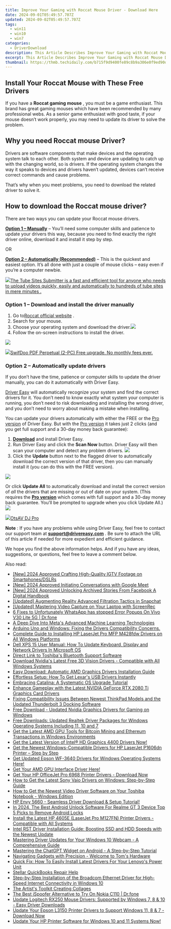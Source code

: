 ```yaml
---
title: Improve Your Gaming with Roccat Mouse Driver - Download Here
date: 2024-09-01T05:49:57.707Z
updated: 2024-09-02T05:49:57.707Z
tags:
  - win11
  - win10
  - win7
categories:
  - DriverDownload
description: This Article Describes Improve Your Gaming with Roccat Mouse Driver - Download Here
excerpt: This Article Describes Improve Your Gaming with Roccat Mouse Driver - Download Here
thumbnail: https://thmb.techidaily.com/b715f9d9400fe89c8b9a306e0f9ed90d4ce3c93f7f901de6da9a82347225a712.jpg
---
```


## Install Your Roccat Mouse with These Free Drivers

If you have a **Roccat gaming mouse** , you must be a game enthusiast. This brand has great gaming mouses which have been recommended by many professional webs. As a senior game enthusiast with good taste, if your mouse doesn’t work properly, you may need to update its driver to solve the problem.

## Why you need Roccat mouse Driver?

 Drivers are software components that make devices and the operating system talk to each other. Both system and device are updating to catch up with the changing world, so is drivers. If the operating system changes the way it speaks to devices and drivers haven’t updated, devices can’t receive correct commands and cause problems.

 That’s why when you meet problems, you need to download the related driver to solve it.

## How to download the Roccat mouse driver?

There are two ways you can update your Roccat mouse drivers.

**[Option 1 – Manually](https://tools.techidaily.com/drivereasy/download/)** [](https://tools.techidaily.com/drivereasy/download/) – You’ll need some computer skills and patience to update your drivers this way, because you need to find exactly the right driver online, download it and install it step by step.

OR

**[Option 2 – Automatically (Recommended)](https://www.drivereasy.com/knowledge/download-roccat-mouse-driver/#op2)**  – This is the quickest and easiest option. It’s all done with just a couple of mouse clicks – easy even if you’re a computer newbie.

<!-- affiliate ads begin -->
<a href="https://secure.2checkout.com/order/checkout.php?PRODS=4531356&QTY=1&AFFILIATE=108875&CART=1"><img src="https://secure.avangate.com/images/merchant/8fdd149fcaa7058caccc9c4ad5b0d89a/products/tss-box.JPG" border="0">The Tube Sites Submitter is a fast and efficient tool for anyone who needs to upload videos quickly, easily and automatically to hundreds of tube sites in mere minutes . </a>
<!-- affiliate ads end -->
### **Option 1 –** **Download and install the driver manually**

1. Go to[Roccat official website](https://en.roccat.org/Support) .
2. Search for your mouse.
3. Choose your operating system and download the driver.![](https://images.drivereasy.com/wp-content/uploads/2019/08/roccat.jpg)
4. Follow the on-screen instructions to install the driver.
<!-- affiliate ads begin -->
<a href="https://secure.2checkout.com/order/checkout.php?PRODS=37100474&QTY=1&AFFILIATE=108875&CART=1"><img src="https://awario.com/images/pages/index/img-platform-ui-1280@1x.avif" border="0"></a>
<!-- affiliate ads end -->

<!-- affiliate ads begin -->
<a href="https://purchase.swifdoo.com/order/checkout.php?PRODS=38709260&QTY=1&AFFILIATE=108875&CART=1"><img src="https://secure.avangate.com/images/merchant/8b932759a5a04ddb34bf79e3f9072e4b/products/Product%20box%20white-1024x1024.png" border="0">SwifDoo PDF Perpetual (2-PC)  Free upgrade. No monthly fees ever. </a>
<!-- affiliate ads end -->
### **Option 2 – Automatically update drivers**

 If you don’t have the time, patience or computer skills to update the driver manually, you can do it automatically with Driver Easy.

[Driver Easy](https://tools.techidaily.com/drivereasy/download/) will automatically recognize your system and find the correct drivers for it. You don’t need to know exactly what system your computer is running, you don’t need to risk downloading and installing the wrong driver, and you don’t need to worry about making a mistake when installing.

 You can update your drivers automatically with either the FREE or the [Pro version](https://tools.techidaily.com/drivereasy/download/) of Driver Easy. But with the [Pro version](https://tools.techidaily.com/drivereasy/download/) it takes just 2 clicks (and you get full support and a 30-day money back guarantee):

1. **[Download](https://tools.techidaily.com/drivereasy/download/)**  and install Driver Easy.
2. Run Driver Easy and click the **Scan Now** button. Driver Easy will then scan your computer and detect any problem drivers. ![](https://images.drivereasy.com/wp-content/uploads/2019/08/11.1.jpg)
3. Click the **Update**  button next to the flagged driver to automatically download the correct version of that driver, then you can manually install it (you can do this with the FREE version).  
<!-- affiliate ads begin -->
<a href="https://secure.2checkout.com/order/checkout.php?PRODS=4620778&QTY=1&AFFILIATE=108875&CART=1"><img src="https://secure.avangate.com/images/merchant/07dd4d5a72f5740ef0f035f201951476/300__250banner.jpg" border="0"></a>
<!-- affiliate ads end -->
 Or click **Update All** to automatically download and install the correct version of _all_ the drivers that are missing or out of date on your system. (This requires the **[Pro version](https://tools.techidaily.com/drivereasy/download/)**  which comes with full support and a 30-day money back guarantee. You’ll be prompted to upgrade when you click Update All.)  
![](https://images.drivereasy.com/wp-content/uploads/2019/08/roccat-11.jpg)

<!-- affiliate ads begin -->
<a href="https://otszone.ots7.com/order/checkout.php?PRODS=4713321&QTY=1&AFFILIATE=108875&CART=1"><img src="https://green.ots7.com/screenshots/OtsAV/OtsAVDJ1.90-300x188.jpg" border="0">OtsAV DJ Pro</a>
<!-- affiliate ads end -->
**Note** : If you have any problems while using Driver Easy, feel free to contact our support team at **[support@drivereasy.com](https://tools.techidaily.com/drivereasy/download/)**  . Be sure to attach the URL of this article if needed for more expedient and efficient guidance.

 We hope you find the above information helps. And if you have any ideas, suggestions, or questions, feel free to leave a comment below.

<ins class="adsbygoogle"
     style="display:block"
     data-ad-format="autorelaxed"
     data-ad-client="ca-pub-7571918770474297"
     data-ad-slot="1223367746"></ins>



<ins class="adsbygoogle"
     style="display:block"
     data-ad-client="ca-pub-7571918770474297"
     data-ad-slot="8358498916"
     data-ad-format="auto"
     data-full-width-responsive="true"></ins>

<span class="atpl-alsoreadstyle">Also read:</span>
<div><ul>
<li><a href="https://instagram-video-files.techidaily.com/new-2024-approved-crafting-high-quality-igtv-footage-on-smartphonesdslrs/"><u>[New] 2024 Approved  Crafting High-Quality IGTV Footage on Smartphones/DSLRs</u></a></li>
<li><a href="https://digital-screen-recording.techidaily.com/new-2024-approved-initiating-conversations-with-google-meet/"><u>[New] 2024 Approved  Initiating Conversations with Google Meet</u></a></li>
<li><a href="https://facebook-videos.techidaily.com/new-2024-approved-unlocking-archived-stories-from-facebook-a-digital-handbook/"><u>[New] 2024 Approved  Unlocking Archived Stories From Facebook  A Digital Handbook</u></a></li>
<li><a href="https://snapchat-videos.techidaily.com/updated-augmenting-reality-advanced-filtration-tactics-in-snapchat/"><u>[Updated] Augmenting Reality  Advanced Filtration Tactics in Snapchat</u></a></li>
<li><a href="https://screen-sharing-recording.techidaily.com/updated-mastering-video-capture-on-your-laptop-with-screenrec/"><u>[Updated] Mastering Video Capture on Your Laptop with ScreenRec</u></a></li>
<li><a href="https://howto.techidaily.com/6-fixes-to-unfortunately-whatsapp-has-stopped-error-popups-on-vivo-v30-lite-5g-drfone-by-drfone-fix-android-problems-fix-android-problems/"><u>6 Fixes to Unfortunately WhatsApp has stopped Error Popups On Vivo V30 Lite 5G | Dr.fone</u></a></li>
<li><a href="https://techno-recovery.techidaily.com/a-deep-dive-into-metas-advanced-machine-learning-technologies/"><u>A Deep Dive Into Meta's Advanced Machine Learning Technologies</u></a></li>
<li><a href="https://hardware-updates.techidaily.com/1722972861662-arduino-uno-and-windows-fixing-the-drivers-compatibility-concerns/"><u>Arduino Uno and Windows: Fixing the Drivers Compatibility Concerns.</u></a></li>
<li><a href="https://hardware-updates.techidaily.com/complete-guide-to-installing-hp-laserjet-pro-mfp-m428fdw-drivers-on-all-windows-platforms/"><u>Complete Guide to Installing HP LaserJet Pro MFP M428fdw Drivers on All Windows Platforms</u></a></li>
<li><a href="https://hardware-updates.techidaily.com/dell-xps-15-user-manual-how-to-update-keyboard-display-and-network-drivers-in-microsoft-os/"><u>Dell XPS 15 User Manual: How To Update Keyboard, Display and Network Drivers In Microsoft OS</u></a></li>
<li><a href="https://hardware-updates.techidaily.com/direct-link-to-toshibas-bluetooth-support-software/"><u>Direct Link to Toshiba's Bluetooth Support Software</u></a></li>
<li><a href="https://hardware-updates.techidaily.com/download-nvidias-latest-free-3d-vision-drivers-compatible-with-all-windows-systems/"><u>Download Nvidia's Latest Free 3D Vision Drivers - Compatible with All Windows Systems</u></a></li>
<li><a href="https://hardware-updates.techidaily.com/easy-download-automatic-amd-graphics-drivers-installation-guide/"><u>Easy Download: Automatic AMD Graphics Drivers Installation Guide</u></a></li>
<li><a href="https://hardware-updates.techidaily.com/effortless-setup-how-to-get-lexars-usb-drivers-instantly/"><u>Effortless Setup: How To Get Lexar's USB Drivers Instantly</u></a></li>
<li><a href="https://buynow-info.techidaily.com/embracing-catalina-a-systematic-os-upgrade-tutorial/"><u>Embracing Catalina: A Systematic OS Upgrade Tutorial</u></a></li>
<li><a href="https://hardware-updates.techidaily.com/enhance-gameplay-with-the-latest-nvidia-geforce-rtx-2080-ti-graphics-card-drivers/"><u>Enhance Gameplay with the Latest NVIDIA GeForce RTX 2080 Ti Graphics Card Drivers</u></a></li>
<li><a href="https://hardware-updates.techidaily.com/fixing-compatibility-issues-between-newest-thinkpad-models-and-the-updated-thunderbolt-3-docking-software/"><u>Fixing Compatibility Issues Between Newest ThinkPad Models and the Updated Thunderbolt 3 Docking Software</u></a></li>
<li><a href="https://hardware-updates.techidaily.com/free-download-updated-nvidia-graphics-drivers-for-gaming-on-windows/"><u>Free Download - Updated Nvidia Graphics Drivers for Gaming on Windows</u></a></li>
<li><a href="https://hardware-updates.techidaily.com/free-downloads-updated-realtek-driver-packages-for-windows-operating-systems-including-11-10-and-7/"><u>Free Downloads: Updated Realtek Driver Packages for Windows Operating Systems Including 11, 10 and 7</u></a></li>
<li><a href="https://hardware-updates.techidaily.com/get-the-latest-amd-gpu-tools-for-bitcoin-mining-and-ethereum-transactions-in-windows-environments/"><u>Get the Latest AMD GPU Tools for Bitcoin Mining and Ethereum Transactions in Windows Environments</u></a></li>
<li><a href="https://hardware-updates.techidaily.com/get-the-latest-version-of-intel-hd-graphics-4400-drivers-now/"><u>Get the Latest Version of Intel® HD Graphics 4400 Drivers Now!</u></a></li>
<li><a href="https://hardware-updates.techidaily.com/get-the-newest-windows-compatible-drivers-for-hp-laserjet-p1606dn-printer-step-by-step/"><u>Get the Newest Windows-Compatible Drivers for HP LaserJet P1606dn Printer – Step by Step</u></a></li>
<li><a href="https://hardware-updates.techidaily.com/1722976167411-get-updated-epson-wf-3640-drivers-for-windows-operating-systems-here/"><u>Get Updated Epson WF-3640 Drivers for Windows Operating Systems Here!</u></a></li>
<li><a href="https://hardware-updates.techidaily.com/get-your-amd-gpu-interface-driver-here/"><u>Get Your AMD GPU Interface Driver Here!</u></a></li>
<li><a href="https://hardware-updates.techidaily.com/get-your-hp-officejet-pro-6968-printer-drivers-download-now/"><u>Get Your HP OfficeJet Pro 6968 Printer Drivers - Download Now</u></a></li>
<li><a href="https://hardware-updates.techidaily.com/how-to-get-the-latest-sony-vaio-drivers-on-windows-step-by-step-guide/"><u>How to Get the Latest Sony Vaio Drivers on Windows: Step-by-Step Guide</u></a></li>
<li><a href="https://hardware-updates.techidaily.com/how-to-get-the-newest-video-driver-software-on-your-toshiba-notebook-windows-edition/"><u>How to Get the Newest Video Driver Software on Your Toshiba Notebook - Windows Edition</u></a></li>
<li><a href="https://hardware-updates.techidaily.com/1722965632695-hp-envy-5660-seamless-driver-download-and-setup-tutorial/"><u>HP Envy 5660 - Seamless Driver Download & Setup Tutorial!</u></a></li>
<li><a href="https://sim-unlock.techidaily.com/in-2024-the-best-android-unlock-software-for-realme-gt-3-device-top-5-picks-to-remove-android-locks-by-drfone-android/"><u>In 2024, The Best Android Unlock Software For Realme GT 3 Device Top 5 Picks to Remove Android Locks</u></a></li>
<li><a href="https://hardware-updates.techidaily.com/install-the-latest-hp-4605e-laserjet-pro-m127fn-printer-drivers-compatible-with-all-systems/"><u>Install the Latest HP 4605E (LaserJet Pro M127FN) Printer Drivers - Compatible with All Systems</u></a></li>
<li><a href="https://hardware-updates.techidaily.com/intel-rst-driver-installation-guide-boosting-ssd-and-hdd-speeds-with-the-newest-update/"><u>Intel RST Driver Installation Guide: Boosting SSD and HDD Speeds with the Newest Update</u></a></li>
<li><a href="https://hardware-updates.techidaily.com/mastering-driver-updates-for-your-windows-10-webcam-a-comprehensive-guide/"><u>Mastering Driver Updates for Your Windows 10 Webcam - A Comprehensive Guide</u></a></li>
<li><a href="https://tech-revival.techidaily.com/mastering-the-chatgpt-widget-on-android-a-step-by-step-tutorial/"><u>Mastering the ChatGPT Widget on Android - A Step-by-Step Tutorial</u></a></li>
<li><a href="https://hardware-updates.techidaily.com/navigating-gadgets-with-precision-welcome-to-toms-hardware/"><u>Navigating Gadgets with Precision - Welcome to Tom's Hardware</u></a></li>
<li><a href="https://hardware-updates.techidaily.com/quick-fix-how-to-easily-install-latest-drivers-for-your-lenovos-power-unit/"><u>Quick Fix: How To Easily Install Latest Drivers For Your Lenovo's Power Unit</u></a></li>
<li><a href="https://ai-video-apps.techidaily.com/stellar-quickbooks-repair-help/"><u>Stellar QuickBooks Repair Help</u></a></li>
<li><a href="https://hardware-updates.techidaily.com/step-by-step-installation-of-the-broadcom-ethernet-driver-for-high-speed-internet-connectivity-in-windows-10/"><u>Step-by-Step Installation of the Broadcom Ethernet Driver for High-Speed Internet Connectivity in Windows 10</u></a></li>
<li><a href="https://extra-tips.techidaily.com/the-artists-toolkit-creating-collages/"><u>The Artist's Toolkit  Creating Collages</u></a></li>
<li><a href="https://android-pokemon-go.techidaily.com/the-best-ispoofer-alternative-to-try-on-nokia-c110-drfone-by-drfone-virtual-android/"><u>The Best iSpoofer Alternative to Try On Nokia C110 | Dr.fone</u></a></li>
<li><a href="https://hardware-updates.techidaily.com/update-logitech-rx250-mouse-drivers-supported-by-windows-7-8-and-10-easy-driver-downloads/"><u>Update Logitech RX250 Mouse Drivers: Supported by Windows 7, 8 & 10 - Easy Driver Downloads</u></a></li>
<li><a href="https://hardware-updates.techidaily.com/update-your-epson-l3150-printer-drivers-to-support-windows-11-8-and-7-download-now/"><u>Update Your Epson L3150 Printer Drivers to Support Windows 11, 8 & 7 - Download Now</u></a></li>
<li><a href="https://hardware-updates.techidaily.com/update-your-hp-printer-software-for-windows-10-and-11-systems-now/"><u>Update Your HP Printer Software for Windows 10 and 11 Systems Now!</u></a></li>
</ul></div>
